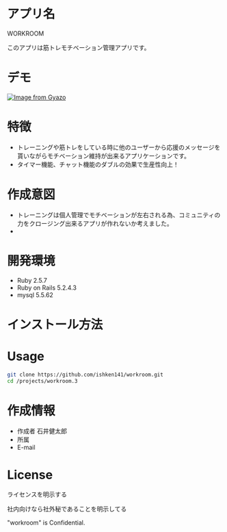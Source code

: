 # アプリ名
WORKROOM

このアプリは筋トレモチベーション管理アプリです。
 
# デモ
[![Image from Gyazo](https://i.gyazo.com/215063cfe58bdaf87aec11b45fc47f53.gif)](https://gyazo.com/215063cfe58bdaf87aec11b45fc47f53)
# 特徴
 
* トレーニングや筋トレをしている時に他のユーザーから応援のメッセージを貰いながらモチベーション維持が出来るアプリケーションです。
* タイマー機能、チャット機能のダブルの効果で生産性向上！
 
# 作成意図 
* トレーニングは個人管理でモチベーションが左右される為、コミュニティの力をクロージング出来るアプリが作れないか考えました。
* 
# 開発環境
* Ruby 2.5.7
* Ruby on Rails 5.2.4.3
* mysql 5.5.62
 
# インストール方法
 
# Usage
 
```bash
git clone https://github.com/ishken141/workroom.git
cd /projects/workroom.3 
```
 
# 作成情報
 
* 作成者 石井健太郎
* 所属
* E-mail
 
# License
ライセンスを明示する
 
 
社内向けなら社外秘であることを明示してる
 
"workroom" is Confidential.
